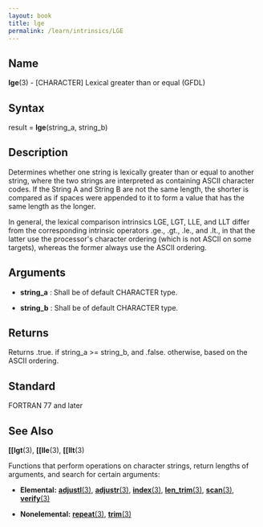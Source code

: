 ```yaml
---
layout: book
title: lge
permalink: /learn/intrinsics/LGE
---
```

## __Name__

__lge__(3) - \[CHARACTER\] Lexical greater than or equal
(GFDL)

## __Syntax__

result = __lge__(string\_a, string\_b)

## __Description__

Determines whether one string is lexically greater than or equal to
another string, where the two strings are interpreted as containing
ASCII character codes. If the String A and String B are not the same
length, the shorter is compared as if spaces were appended to it to form
a value that has the same length as the longer.

In general, the lexical comparison intrinsics LGE, LGT, LLE, and LLT
differ from the corresponding intrinsic operators .ge., .gt., .le., and
.lt., in that the latter use the processor's character ordering (which
is not ASCII on some targets), whereas the former always use the ASCII
ordering.

## __Arguments__

  - __string\_a__
    : Shall be of default CHARACTER type.

  - __string\_b__
    : Shall be of default CHARACTER type.

## __Returns__

Returns .true. if string\_a \>= string\_b, and .false. otherwise, based
on the ASCII ordering.

## __Standard__

FORTRAN 77 and later

## __See Also__

__\[\[lgt__(3), __\[\[lle__(3), __\[\[llt__(3)

Functions that perform operations on character strings, return lengths
of arguments, and search for certain arguments:

  - __Elemental:__
    [__adjustl__(3)](ADJUSTL), [__adjustr__(3)](ADJUSTR), [__index__(3)](INDEX), [__len\_trim__(3)](LEN_TRIM),
    [__scan__(3)](SCAN), [__verify__(3)](VERIFY)

  - __Nonelemental:__
    [__repeat__(3)](REPEAT), [__trim__(3)](TRIM)

